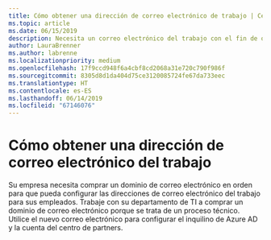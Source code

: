 ```yaml
---
title: Cómo obtener una dirección de correo electrónico de trabajo | Centro de partners
ms.topic: article
ms.date: 06/15/2019
description: Necesita un correo electrónico del trabajo con el fin de obtener una cuenta de Azure AD en el centro de partners
author: LauraBrenner
ms.author: labrenne
ms.localizationpriority: medium
ms.openlocfilehash: 17f9ccd948f6a4cbf8cd2068a31e720c790f986f
ms.sourcegitcommit: 8305d8d1da404d75ce3120085724fe67da733eec
ms.translationtype: HT
ms.contentlocale: es-ES
ms.lasthandoff: 06/14/2019
ms.locfileid: "67146076"
---
```

# <a name="how-to-get-a-work-email-address"></a>Cómo obtener una dirección de correo electrónico del trabajo

Su empresa necesita comprar un dominio de correo electrónico en orden para que pueda configurar las direcciones de correo electrónico del trabajo para sus empleados. Trabaje con su departamento de TI a comprar un dominio de correo electrónico porque se trata de un proceso técnico. Utilice el nuevo correo electrónico para configurar el inquilino de Azure AD y la cuenta del centro de partners.
